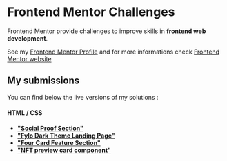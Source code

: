# Frontend Mentor Challenges

Frontend Mentor provide challenges to improve skills in **frontend web development**.

See my [Frontend Mentor Profile](https://www.frontendmentor.io/profile/nggar) and for more informations check [Frontend Mentor website](https://www.frontendmentor.io/)

## My submissions

You can find below the live versions of my solutions :

#### **HTML / CSS**

-   [**"Social Proof Section"**](https://github.com/nggar/frontendmentor.io/tree/main/social-proof-section)
-   [**"Fylo Dark Theme Landing Page"**](https://github.com/nggar/frontendmentor.io/tree/main/fylo-dark-theme-landing-page)
-   [**"Four Card Feature Section"**](https://github.com/nggar/frontendmentor.io/tree/main/four-card-component)
-   [**"NFT preview card component"**](https://github.com/nggar/frontendmentor.io/tree/main/nft-preview)
